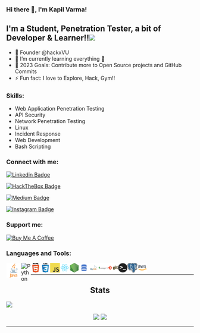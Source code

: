 ### Hi there 👋, I'm Kapil Varma!


## I'm a Student, Penetration Tester, a bit of Developer & Learner!!<img src="https://media.giphy.com/media/WUlplcMpOCEmTGBtBW/giphy.gif" width="40">

- 💫 Founder @hackxVU
- 🌱 I’m currently learning everything 🤣
- 🥅 2023 Goals: Contribute more to Open Source projects and GitHub Commits
- ⚡ Fun fact: I love to Explore, Hack, Gym!!

### Skills:

- Web Application Penetration Testing
- API Security
- Network Penetration Testing
- Linux
- Incident Response
- Web Development
- Bash Scripting

### Connect with me:

[![Linkedin Badge](https://img.shields.io/badge/-LinkedIn-0072b1?style=for-the-badge&logo=Linkedin&logoColor=white)](https://www.linkedin.com/in/kapilvarmapsy/ "Connect via LinkedIn")

[![HackTheBox Badge](https://img.shields.io/badge/-HackTheBox-494649?style=for-the-badge&logo=hackthebox)](https://app.hackthebox.com/users/288072 "Follow me on HackTheBox")

[![Medium Badge](https://img.shields.io/badge/-Medium-1c1c1c?style=for-the-badge&logo=Medium&logoColor=white)](https://k4pil.medium.com/ "Follow me on Medium")

[![Instagram Badge](https://img.shields.io/badge/-Instagram-4c68d7?style=for-the-badge&logo=instagram&logoColor=white)](https://www.instagram.com/0xk4pil/ "Connect via Instagram")
<br />

### Support me:
<a href="https://www.buymeacoffee.com/k4pil" target="_blank"><img src="https://cdn.buymeacoffee.com/buttons/default-orange.png" alt="Buy Me A Coffee" height="41" width="174"></a>

### Languages and Tools:

<img align="left" alt="Java" width="40px" src="https://raw.githubusercontent.com/github/explore/80688e429a7d4ef2fca1e82350fe8e3517d3494d/topics/java/java.png" />
<img align="left" alt="Python" width="26px" src="https://raw.githubusercontent.com/rhoit/mode-icons/dump/icons/python.png" />
<img align="left" alt="HTML5" width="26px" src="https://raw.githubusercontent.com/github/explore/80688e429a7d4ef2fca1e82350fe8e3517d3494d/topics/html/html.png" />
<img align="left" alt="CSS3" width="26px" src="https://raw.githubusercontent.com/github/explore/80688e429a7d4ef2fca1e82350fe8e3517d3494d/topics/css/css.png" />
<img align="left" alt="JavaScript" width="26px" src="https://raw.githubusercontent.com/github/explore/80688e429a7d4ef2fca1e82350fe8e3517d3494d/topics/javascript/javascript.png" />
<img align="left" alt="React" width="26px" src="https://raw.githubusercontent.com/github/explore/80688e429a7d4ef2fca1e82350fe8e3517d3494d/topics/react/react.png" />
<img align="left" alt="Node.js" width="26px" src="https://raw.githubusercontent.com/github/explore/80688e429a7d4ef2fca1e82350fe8e3517d3494d/topics/nodejs/nodejs.png" />
<img align="left" alt="SQL" width="26px" src="https://raw.githubusercontent.com/github/explore/80688e429a7d4ef2fca1e82350fe8e3517d3494d/topics/sql/sql.png" />
<img align="left" alt="MySQL" width="26px" src="https://raw.githubusercontent.com/github/explore/80688e429a7d4ef2fca1e82350fe8e3517d3494d/topics/mysql/mysql.png" />
<img align="left" alt="MongoDB" width="26px" src="https://raw.githubusercontent.com/github/explore/80688e429a7d4ef2fca1e82350fe8e3517d3494d/topics/mongodb/mongodb.png" />
<img align="left" alt="Git" width="26px" src="https://raw.githubusercontent.com/github/explore/80688e429a7d4ef2fca1e82350fe8e3517d3494d/topics/git/git.png" />
<img align="left" alt="Terminal" width="26px" src="https://raw.githubusercontent.com/github/explore/80688e429a7d4ef2fca1e82350fe8e3517d3494d/topics/terminal/terminal.png" />
<img align="left" alt="Postgresql" width="26px" src="https://raw.githubusercontent.com/github/explore/80688e429a7d4ef2fca1e82350fe8e3517d3494d/topics/postgresql/postgresql.png" />
<img align="left" alt="AWS" width="26px" src="https://raw.githubusercontent.com/github/explore/fbceb94436312b6dacde68d122a5b9c7d11f9524/topics/aws/aws.png" />


<br />

---

## <div align="center">Stats</div>
![](https://komarev.com/ghpvc/?username=k4pil)<br>
<div align="center">
  <img width="400px" src="https://github-readme-stats.vercel.app/api?username=k4pil&custom_title=Kapil+Varma%27s+Github+Stats&show_icons=true&hide_border=true&count_private=true&include_all_commits=true&bg_color=00000000&title_color=2e90ff&text_color=f0f0f0&icon_color=2bb389&cache_seconds=1000" />

  <img width="400px" src="https://github-readme-streak-stats.herokuapp.com/?user=k4pil&background=00000000&hide_border=true&stroke=878787&ring=2e90ff&fire=2e90ff&currStreakNum=f0f0f0&sideNums=f0f0f0&currStreakLabel=2bb389&sideLabels=2bb389&dates=dedede" />

---


